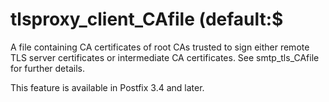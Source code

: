 # tlsproxy_client_CAfile (default:$ 

 A file containing CA certificates of root CAs trusted to sign
either remote TLS server certificates or intermediate CA certificates.
See smtp_tls_CAfile for further details. 

 This feature is available in Postfix 3.4 and later. 


